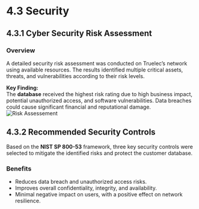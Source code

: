 # 4.3 Security

## 4.3.1 Cyber Security Risk Assessment

### Overview
A detailed security risk assessment was conducted on Truelec’s network using available resources. The results identified multiple critical assets, threats, and vulnerabilities according to their risk levels.

**Key Finding:**  
The **database** received the highest risk rating due to high business impact, potential unauthorized access, and software vulnerabilities. Data breaches could cause significant financial and reputational damage.
![Risk Assessement](./images/A_VM_Estimate.png)


## 4.3.2 Recommended Security Controls

Based on the **NIST SP 800-53** framework, three key security controls were selected to mitigate the identified risks and protect the customer database.

### Benefits
- Reduces data breach and unauthorized access risks.  
- Improves overall confidentiality, integrity, and availability.  
- Minimal negative impact on users, with a positive effect on network resilience.




